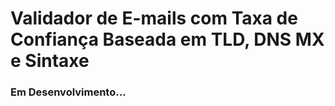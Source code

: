 
# Validador de E-mails com Taxa de Confiança Baseada em TLD, DNS MX e Sintaxe

### Em Desenvolvimento...